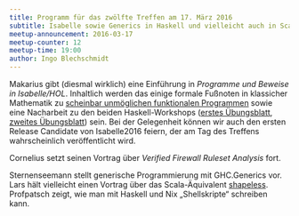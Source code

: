 ```yaml
---
title: Programm für das zwölfte Treffen am 17. März 2016
subtitle: Isabelle sowie Generics in Haskell und vielleicht auch in Scala
meetup-announcement: 2016-03-17
meetup-counter: 12
meetup-time: 19:00
author: Ingo Blechschmidt
---
```


Makarius gibt (diesmal wirklich) eine Einführung in *Programme und Beweise in Isabelle/HOL*.
Inhaltlich werden das einige formale Fußnoten in klassicher Mathematik
zu [scheinbar unmöglichen funktionalen
Programmen](https://www.youtube.com/watch?v=F53aOAW9PBo)
sowie eine Nacharbeit zu
den beiden Haskell-Workshops ([erstes
Übungsblatt](https://curry-club-aux.github.io/haskell-workshop/uebung.pdf),
[zweites
Übungsblatt](https://curry-club-aux.github.io/haskell-workshop/uebung2.pdf))
sein. Bei der Gelegenheit können wir auch den ersten Release Candidate von
Isabelle2016 feiern, der am Tag des Treffens wahrscheinlich veröffentlicht
wird.

Cornelius setzt seinen Vortrag über *Verified Firewall Ruleset Analysis* fort.

Sternenseemann stellt generische Programmierung mit GHC.Generics vor.
Lars hält vielleicht einen Vortrag über das Scala-Äquivalent
[shapeless](https://github.com/milessabin/shapeless).
Profpatsch zeigt, wie man mit Haskell und Nix „Shellskripte“ schreiben kann.

